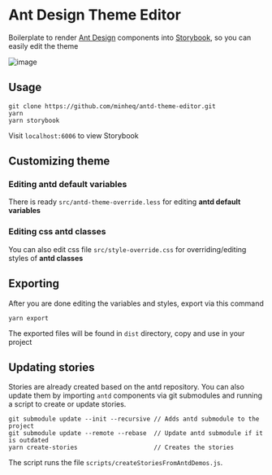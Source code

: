 # Ant Design Theme Editor

Boilerplate to render [Ant Design](https://ant.design/) components into [Storybook](https://storybook.js.org/), so you can easily edit the theme

![image](https://user-images.githubusercontent.com/9356633/36666319-c65273c0-1b1c-11e8-856e-190503851fc3.png)

## Usage

```
git clone https://github.com/minheq/antd-theme-editor.git
yarn
yarn storybook
```

Visit `localhost:6006` to view Storybook

## Customizing theme

### Editing antd default variables

There is ready `src/antd-theme-override.less` for editing **antd default variables**

### Editing css antd classes

You can also edit css file `src/style-override.css` for overriding/editing styles of **antd classes**

## Exporting

After you are done editing the variables and styles, export via this command

```
yarn export
```

The exported files will be found in `dist` directory, copy and use in your project

## Updating stories

Stories are already created based on the antd repository. You can also update them by importing `antd` components via git submodules and running a script to create or update stories.

```
git submodule update --init --recursive // Adds antd submodule to the project
git submodule update --remote --rebase  // Update antd submodule if it is outdated
yarn create-stories                     // Creates the stories
```

The script runs the file `scripts/createStoriesFromAntdDemos.js`.
